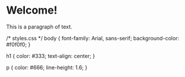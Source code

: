 <!DOCTYPE html>
<html>
<head>
    <title>My Web Page</title>
    <link rel="stylesheet" href="styles.css">
</head>
<body>
    <h1>Welcome!</h1>
    <p>This is a paragraph of text.</p>
</body>
</html>


/* styles.css */
body {
    font-family: Arial, sans-serif;
    background-color: #f0f0f0;
}

h1 {
    color: #333;
    text-align: center;
}

p {
    color: #666;
    line-height: 1.6;
}

